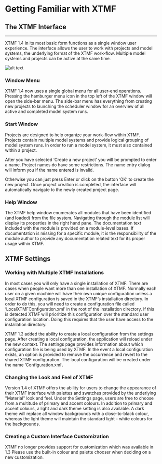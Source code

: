 # Getting Familiar with XTMF


## The XTMF Interface
---------------------------------------------------------

XTMF 1.4 in its most basic form functions as a single window user experience. The interface allows the user
to work with projects and model systems, the underlying format of the XTMF work-flow. Multiple model systems
and projects can be active at the same time.

![alt text](/images/xtmf_1.png "The Initial XTMF Interface")


### Window Menu

XTMF 1.4 now uses a single global menu for all user-end operations. Pressing the hamburger menu icon in the top
left of the XTMF window will open the side-bar menu. The side-bar menu has everything from creating new projects to launching
the scheduler window for an overview of all active and completed model system runs.



### Start Window

Projects are designed to help organize your work-flow within XTMF.  Projects contain multiple model systems and provide logical grouping of model system runs.  In order to run a model system, it must also contained within a project.

After you have selected ‘Create a new project’ you will be prompted to enter a name.
Project names do have some restrictions. The name entry dialog will inform you if the name entered is invalid.

Otherwise you can just press Enter or click on the button ‘OK’ to create the new project.  Once project creation is completed, the interface will automatically navigate to the newly created project page.

### Help Window

The XTMF help window enumerates all modules that have been identified (and loaded) from the file system. Navigating through
the module list will display its properties in the right hand pane. The documentation text included with the module is provided 
on a module-level bases. If documentation is missing for a specific module, it is the responsibility of the module author to provide
any documentation related text for its proper usage within XTMF.



## XTMF Settings


### Working with Multiple XTMF Installations

In most cases you will only have a single installation of XTMF.  There are cases when people want more than one installation of XTMF.  Normally each user on a given machine will have their own unique configuration unless a local XTMF configuration is saved in the XTMF’s installation directory.  In order to do this, you will need to create a configuration file called ‘LocalXTMFConfiguration.xml’ in the root of the installation directory.  If this is detected XTMF will prioritize this configuration over the standard user configuration location.  Doing this requires that the user have access to the installation directory.

XTMF 1.3 added the ability to create a local configuration from the settings page. After creating a local configuration, the application will reload under the new context. The settings page provides information about which configuration file is being used by XTMF. In the event a local configuration exists, an option is provided to remove the occurrence and revert to the shared XTMF configuration. The local configuration will be created under the name ‘Configuration.xml’.

### Changing the Look and Feel of XTMF

Version 1.4 of XTMF offers the ability for users to change the appearance of their XTMF interface with palettes and swatches provided by the underlying "Material" look and feel. Under the Settings page,
users are free to choose from a multitude of primary and accent colours. In addition to primary and accent colours, a light and dark theme setting is also available. A dark theme will replace all window backgrounds
with a close-to-black colour, whereas the light theme will maintain the standard light - white colours for the backgrounds.

### Creating a Custom Interface Customization

XTMF no longer provides support for customization which was available in 1.3 Please use the built-in colour and palette chooser when deciding on a new customization.

